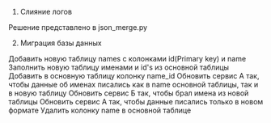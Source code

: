 1. Слияние логов

Решение представлено в json_merge.py

2. Миграция базы данных

Добавить новую таблицу names с колонками id(Primary key) и name
Заполнить новую таблицу именами и id's из основной таблицы
Добавить в основную таблицу колонку name_id
Обновить сервис А так, чтобы данные об именах писались как в name основной таблицы, так и в новую таблицу
Обновить сервис Б так, чтобы брал имена из новой таблицы
Обновить сервис А так, чтобы данные писались только в новом формате
Удалить колонку name в основной таблице